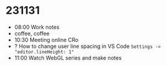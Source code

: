 # 231131

* 08:00 Work notes
* coffee, coffee
* 10:30 Meeting online CRo
* ? How to change user line spacing in VS Code
  `Settings -> "editor.lineHeight: 1"`
* 11:00 Watch WebGL series and make notes
